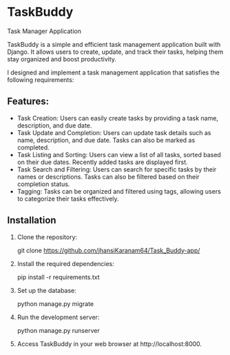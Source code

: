 # TaskBuddy

Task Manager Application

TaskBuddy is a simple and efficient task management application built with Django. It allows users to create, update, and track their tasks, helping them stay organized and boost productivity.

I designed and implement a task management application that satisfies the following requirements:

## Features:

- Task Creation: Users can easily create tasks by providing a task name, description, and due date.
- Task Update and Completion: Users can update task details such as name, description, and due date. Tasks can also be marked as completed.
- Task Listing and Sorting: Users can view a list of all tasks, sorted based on their due dates. Recently added tasks are displayed first.
- Task Search and Filtering: Users can search for specific tasks by their names or descriptions. Tasks can also be filtered based on their completion status.
- Tagging: Tasks can be organized and filtered using tags, allowing users to categorize their tasks effectively.

## Installation

1. Clone the repository:

    git clone https://github.com/jhansiKaranam64/Task_Buddy-app/

2. Install the required dependencies:

    pip install -r requirements.txt

3. Set up the database:

    python manage.py migrate

4. Run the development server:

    python manage.py runserver

5. Access TaskBuddy in your web browser at http://localhost:8000.
